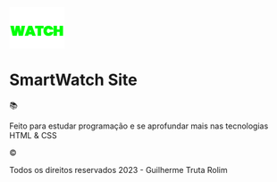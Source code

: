 <img src="images/logo.png" alt="Logo" align="center">
<h1>SmartWatch Site</h1>
📚 <p>Feito para estudar programação e se aprofundar mais nas tecnologias HTML & CSS</p>
© <p>Todos os direitos reservados 2023 - Guilherme Truta Rolim</p>
